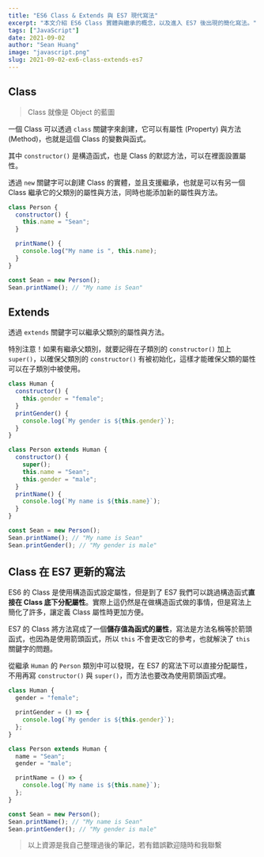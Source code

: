 ```yaml
---
title: "ES6 Class & Extends 與 ES7 現代寫法"
excerpt: "本文介紹 ES6 Class 實體與繼承的概念，以及進入 ES7 後出現的簡化寫法。"
tags: ["JavaScript"]
date: 2021-09-02
author: "Sean Huang"
image: "javascript.png"
slug: 2021-09-02-ex6-class-extends-es7
---
```


## Class

> Class 就像是 Object 的藍圖

一個 Class 可以透過 `class` 關鍵字來創建，它可以有屬性 (Property) 與方法 (Method)，也就是這個 Class 的變數與函式。

其中 `constructor()` 是構造函式，也是 Class 的默認方法，可以在裡面設置屬性。

透過 `new` 關鍵字可以創建 Class 的實體，並且支援繼承，也就是可以有另一個 Class 繼承它的父類別的屬性與方法，同時也能添加新的屬性與方法。

```jsx
class Person {
  constructor() {
    this.name = "Sean";
  }

  printName() {
    console.log("My name is ", this.name);
  }
}

const Sean = new Person();
Sean.printName(); // "My name is Sean"
```

## Extends

透過 `extends` 關鍵字可以繼承父類別的屬性與方法。

特別注意！如果有繼承父類別，就要記得在子類別的 `constructor()` 加上 `super()`，以確保父類別的 `constructor()` 有被初始化，這樣才能確保父類的屬性可以在子類別中被使用。

```jsx
class Human {
  constructor() {
    this.gender = "female";
  }
  printGender() {
    console.log(`My gender is ${this.gender}`);
  }
}

class Person extends Human {
  constructor() {
    super();
    this.name = "Sean";
    this.gender = "male";
  }
  printName() {
    console.log(`My name is ${this.name}`);
  }
}

const Sean = new Person();
Sean.printName(); // "My name is Sean"
Sean.printGender(); // "My gender is male"
```

## Class 在 ES7 更新的寫法

ES6 的 Class 是使用構造函式設定屬性，但是到了 ES7 我們可以跳過構造函式**直接在 Class 底下分配屬性**。實際上這仍然是在做構造函式做的事情，但是寫法上簡化了許多，讓定義 Class 屬性時更加方便。

ES7 的 Class 將方法寫成了一個**儲存值為函式的屬性**，寫法是方法名稱等於箭頭函式，也因為是使用箭頭函式，所以 `this` 不會更改它的參考，也就解決了 `this` 關鍵字的問題。

從繼承 `Human` 的 `Person` 類別中可以發現，在 ES7 的寫法下可以直接分配屬性，不用再寫 `constructor()` 與 `super()`，而方法也要改為使用箭頭函式哩。

```jsx
class Human {
  gender = "female";

  printGender = () => {
    console.log(`My gender is ${this.gender}`);
  };
}

class Person extends Human {
  name = "Sean";
  gender = "male";

  printName = () => {
    console.log(`My name is ${this.name}`);
  };
}

const Sean = new Person();
Sean.printName(); // "My name is Sean"
Sean.printGender(); // "My gender is male"
```

> 以上資源是我自己整理過後的筆記，若有錯誤歡迎隨時和我聯繫
